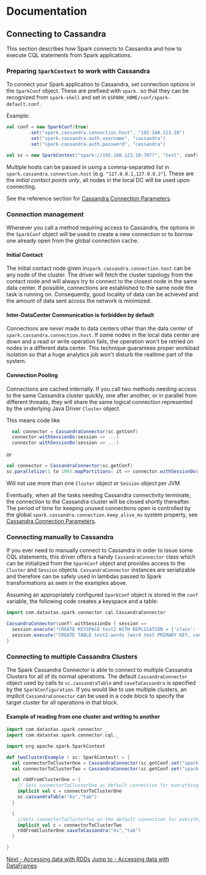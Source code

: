 # Documentation

## Connecting to Cassandra 
This section describes how Spark connects to Cassandra and 
how to execute CQL statements from Spark applications.

### Preparing `SparkContext` to work with Cassandra

To connect your Spark application to Cassandra, set connection options in the 
`SparkConf` object. These are prefixed with `spark.` so that they can be recognized
from `spark-shell` and set in `$SPARK_HOME/conf/spark-default.conf`.

Example:

```scala
val conf = new SparkConf(true)
        .set("spark.cassandra.connection.host", "192.168.123.10")
        .set("spark.cassandra.auth.username", "cassandra")            
        .set("spark.cassandra.auth.password", "cassandra")

val sc = new SparkContext("spark://192.168.123.10:7077", "test", conf)
```

Multiple hosts can be passed in using a comma-separated list in `spark.cassandra.connection.host`
(e.g. `"127.0.0.1,127.0.0.2"`). These are the *initial contact points only*, all nodes in the local DC will be used upon connecting.

See the reference section for [Cassandra Connection Parameters](reference.md#cassandra-connection-parameters).

### Connection management

Whenever you call a method requiring access to Cassandra, the options in the `SparkConf` object will be used
to create a new connection or to borrow one already open from the global connection cache. 

#### Initial Contact

The initial contact node given in`spark.cassandra.connection.host` can 
be any node of the cluster. The driver will fetch the cluster topology 
from the contact node and will always try to connect to the closest node
in the same data center. If possible, connections are established to the 
same node the task is running on. Consequently, good locality of data 
can be achieved and the amount of data sent across the network is minimized. 

#### Inter-DataCenter Communication is forbidden by default

Connections are never made to data centers other than the data center 
of `spark.cassandra.connection.host`. If some nodes in the local data 
center are down and a read or write operation fails, the operation won't
be retried on nodes in a different data center. This technique guarantees 
proper workload isolation so that a huge analytics job won't disturb
the realtime part of the system.


#### Connection Pooling
Connections are cached internally. If you call two methods needing 
access to the same Cassandra cluster quickly, one after another, or in 
parallel from different threads, they will share the same logical connection 
represented by the underlying Java Driver `Cluster` object.  

This means code like
```scala
  val connector = CassandraConnector(sc.getConf)
  connector.withSessionDo(session => ...)
  connector.withSessionDo(session => ...)
```
or 
```scala
val connector = CassandraConnector(sc.getConf)
sc.parallelize(1 to 100).mapPartitions( it => connector.withSessionDo( session => ...))
```
Will not use more than one `Cluster` object or `Session` object per JVM

Eventually, when all the tasks needing Cassandra connectivity terminate,
the connection to the Cassandra cluster will be closed shortly thereafter. 
The period of time for keeping unused connections open is controlled by 
the global `spark.cassandra.connection.keep_alive_ms` system property, 
see [Cassandra Connection Parameters](reference.md#cassandra-connection-parameters).

### Connecting manually to Cassandra

If you ever need to manually connect to Cassandra in order to issue some CQL statements, 
this driver offers a handy `CassandraConnector` class which can be initialized 
from the `SparkConf` object and provides access to the `Cluster` and 
`Session` objects. `CassandraConnector` instances are serializable
and therefore can be safely used in lambdas passed to Spark transformations
as seen in the examples above.

Assuming an appropriately configured `SparkConf` object is stored 
in the `conf` variable, the following code creates a keyspace and a table:

```scala
import com.datastax.spark.connector.cql.CassandraConnector

CassandraConnector(conf).withSessionDo { session =>
  session.execute("CREATE KEYSPACE test2 WITH REPLICATION = {'class': 'SimpleStrategy', 'replication_factor': 1 }")
  session.execute("CREATE TABLE test2.words (word text PRIMARY KEY, count int)")
}
```

### Connecting to multiple Cassandra Clusters

The Spark Cassandra Connector is able to connect to multiple Cassandra 
Clusters for all of its normal operations.
The default `CassandraConnector` object used by calls to `sc.cassandraTable` and `saveToCassandra` is specified by the `SparkConfiguration`. If you would like to use multiple clusters,
an implicit `CassandraConnector` can be used in a code block to specify 
the target cluster for all operations in that block.

#### Example of reading from one cluster and writing to another

```scala
import com.datastax.spark.connector._
import com.datastax.spark.connector.cql._

import org.apache.spark.SparkContext

def twoClusterExample ( sc: SparkContext) = {
  val connectorToClusterOne = CassandraConnector(sc.getConf.set("spark.cassandra.connection.host", "127.0.0.1"))
  val connectorToClusterTwo = CassandraConnector(sc.getConf.set("spark.cassandra.connection.host", "127.0.0.2"))

  val rddFromClusterOne = {
    // Sets connectorToClusterOne as default connection for everything in this code block
    implicit val c = connectorToClusterOne
    sc.cassandraTable("ks","tab")
  }

  {
    //Sets connectorToClusterTwo as the default connection for everything in this code block
    implicit val c = connectorToClusterTwo
    rddFromClusterOne.saveToCassandra("ks","tab")
  }

}
```

[Next - Accessing data with RDDs](2_loading.md)
[Jump to - Accessing data with DataFrames](14_data_frames.md)

